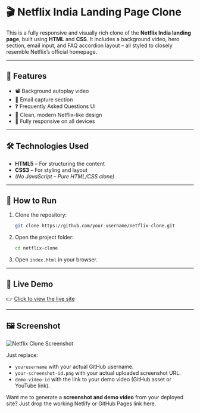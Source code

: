 # 🎬 Netflix India Landing Page Clone

This is a fully responsive and visually rich clone of the **Netflix India landing page**, built using **HTML** and **CSS**. It includes a background video, hero section, email input, and FAQ accordion layout – all styled to closely resemble Netflix’s official homepage.

---

## 🚀 Features

- 📽️ Background autoplay video
- 📧 Email capture section
- ❓ Frequently Asked Questions UI
- 🎨 Clean, modern Netflix-like design
- 📱 Fully responsive on all devices

---

## 🛠️ Technologies Used

- **HTML5** – For structuring the content  
- **CSS3** – For styling and layout  
- *(No JavaScript – Pure HTML/CSS clone)*

---

## 📂 How to Run

1. Clone the repository:
   ```bash
   git clone https://github.com/your-username/netflix-clone.git
   ```

2. Open the project folder:
   ```bash
   cd netflix-clone
   ```

3. Open `index.html` in your browser.

---

## 🔗 Live Demo

👉 [Click to view the live site](https://netflix-lyart-delta.vercel.app/)

---

## 🖼️ Screenshot

![Netflix Clone Screenshot](https://user-images.githubusercontent.com/yourusername/your-screenshot-id.png)

Just replace:

- `yourusername` with your actual GitHub username.
- `your-screenshot-id.png` with your actual uploaded screenshot URL.
- `demo-video-id` with the link to your demo video (GitHub asset or YouTube link).

Want me to generate a **screenshot and demo video** from your deployed site? Just drop the working Netlify or GitHub Pages link here.
